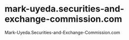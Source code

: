# mark-uyeda.securities-and-exchange-commission.com
Mark-Uyeda.Securities-and-Exchange-Commission.com
